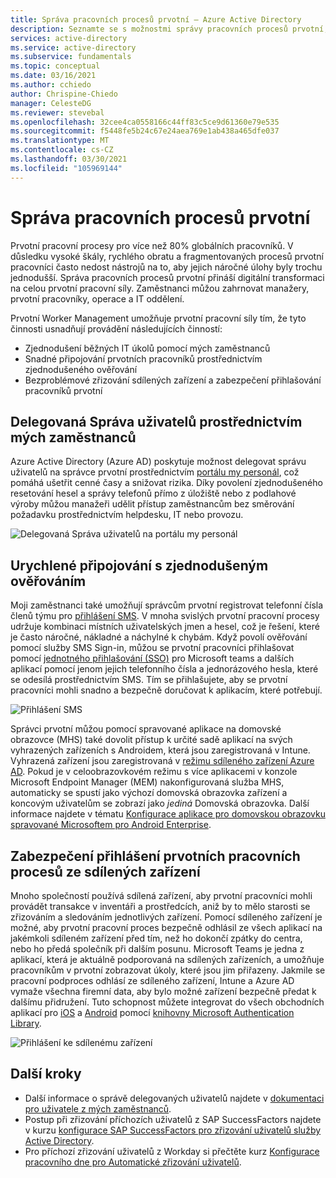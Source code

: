 ```yaml
---
title: Správa pracovních procesů prvotní – Azure Active Directory
description: Seznamte se s možnostmi správy pracovních procesů prvotní, které jsou k dispozici prostřednictvím portálu my Personáls.
services: active-directory
ms.service: active-directory
ms.subservice: fundamentals
ms.topic: conceptual
ms.date: 03/16/2021
ms.author: cchiedo
author: Chrispine-Chiedo
manager: CelesteDG
ms.reviewer: stevebal
ms.openlocfilehash: 32cee4ca0558166c44ff83c5ce9d61360e79e535
ms.sourcegitcommit: f5448fe5b24c67e24aea769e1ab438a465dfe037
ms.translationtype: MT
ms.contentlocale: cs-CZ
ms.lasthandoff: 03/30/2021
ms.locfileid: "105969144"
---
```

# <a name="frontline-worker-management"></a>Správa pracovních procesů prvotní

Prvotní pracovní procesy pro více než 80% globálních pracovníků. V důsledku vysoké škály, rychlého obratu a fragmentovaných procesů prvotní pracovníci často nedost nástrojů na to, aby jejich náročné úlohy byly trochu jednodušší. Správa pracovních procesů prvotní přináší digitální transformaci na celou prvotní pracovní síly. Zaměstnanci můžou zahrnovat manažery, prvotní pracovníky, operace a IT oddělení.

Prvotní Worker Management umožňuje prvotní pracovní síly tím, že tyto činnosti usnadňují provádění následujících činností:
- Zjednodušení běžných IT úkolů pomocí mých zaměstnanců
- Snadné připojování prvotních pracovníků prostřednictvím zjednodušeného ověřování
- Bezproblémové zřizování sdílených zařízení a zabezpečení přihlašování pracovníků prvotní

## <a name="delegated-user-management-through-my-staff"></a>Delegovaná Správa uživatelů prostřednictvím mých zaměstnanců

Azure Active Directory (Azure AD) poskytuje možnost delegovat správu uživatelů na správce prvotní prostřednictvím [portálu my personál](../roles/my-staff-configure.md), což pomáhá ušetřit cenné časy a snižovat rizika. Díky povolení zjednodušeného resetování hesel a správy telefonů přímo z úložiště nebo z podlahové výroby můžou manažeři udělit přístup zaměstnancům bez směrování požadavku prostřednictvím helpdesku, IT nebo provozu.

![Delegovaná Správa uživatelů na portálu my personál](media/concept-fundamentals-frontline-worker/delegated-user-management.png)

## <a name="accelerated-onboarding-with-simplified-authentication"></a>Urychlené připojování s zjednodušeným ověřováním

Moji zaměstnanci také umožňují správcům prvotní registrovat telefonní čísla členů týmu pro [přihlášení SMS](../authentication/howto-authentication-sms-signin.md). V mnoha svislých prvotní pracovní procesy udržuje kombinaci místních uživatelských jmen a hesel, což je řešení, které je často náročné, nákladné a náchylné k chybám. Když povolí ověřování pomocí služby SMS Sign-in, můžou se prvotní pracovníci přihlašovat pomocí [jednotného přihlašování (SSO)](../manage-apps/what-is-single-sign-on.md) pro Microsoft teams a dalších aplikací pomocí jenom jejich telefonního čísla a jednorázového hesla, které se odesílá prostřednictvím SMS. Tím se přihlašujete, aby se prvotní pracovníci mohli snadno a bezpečně doručovat k aplikacím, které potřebují.

![Přihlášení SMS](media/concept-fundamentals-frontline-worker/sms-signin.png)

Správci prvotní můžou pomocí spravované aplikace na domovské obrazovce (MHS) také dovolit přístup k určité sadě aplikací na svých vyhrazených zařízeních s Androidem, která jsou zaregistrovaná v Intune. Vyhrazená zařízení jsou zaregistrovaná v [režimu sdíleného zařízení Azure AD](../develop/msal-shared-devices.md). Pokud je v celoobrazovkovém režimu s více aplikacemi v konzole Microsoft Endpoint Manager (MEM) nakonfigurovaná služba MHS, automaticky se spustí jako výchozí domovská obrazovka zařízení a koncovým uživatelům se zobrazí jako *jediná* Domovská obrazovka. Další informace najdete v tématu [Konfigurace aplikace pro domovskou obrazovku spravované Microsoftem pro Android Enterprise](/mem/intune/apps/app-configuration-managed-home-screen-app).

## <a name="secure-sign-out-of-frontline-workers-from-shared-devices"></a>Zabezpečení přihlášení prvotních pracovních procesů ze sdílených zařízení

Mnoho společností používá sdílená zařízení, aby prvotní pracovníci mohli provádět transakce v inventáři a prostředcích, aniž by to mělo starosti se zřizováním a sledováním jednotlivých zařízení. Pomocí sdíleného zařízení je možné, aby prvotní pracovní proces bezpečně odhlásil ze všech aplikací na jakémkoli sdíleném zařízení před tím, než ho dokončí zpátky do centra, nebo ho předá společník při dalším posunu. Microsoft Teams je jedna z aplikací, která je aktuálně podporovaná na sdílených zařízeních, a umožňuje pracovníkům v prvotní zobrazovat úkoly, které jsou jim přiřazeny. Jakmile se pracovní podproces odhlásí ze sdíleného zařízení, Intune a Azure AD vymaže všechna firemní data, aby bylo možné zařízení bezpečně předat k dalšímu přidružení. Tuto schopnost můžete integrovat do všech obchodních aplikací pro [iOS](../develop/msal-ios-shared-devices.md) a [Android](../develop/msal-android-shared-devices.md) pomocí [knihovny Microsoft Authentication Library](../develop/msal-overview.md).

![Přihlášení ke sdílenému zařízení](media/concept-fundamentals-frontline-worker/shared-device-signout.png)

## <a name="next-steps"></a>Další kroky

- Další informace o správě delegovaných uživatelů najdete v [dokumentaci pro uživatele z mých zaměstnanců](../user-help/my-staff-team-manager.md).
- Postup při zřizování příchozích uživatelů z SAP SuccessFactors najdete v kurzu [konfigurace SAP SuccessFactors pro zřizování uživatelů služby Active Directory](../saas-apps/sap-successfactors-inbound-provisioning-tutorial.md).
- Pro příchozí zřizování uživatelů z Workday si přečtěte kurz [Konfigurace pracovního dne pro Automatické zřizování uživatelů](../saas-apps/workday-inbound-tutorial.md).
